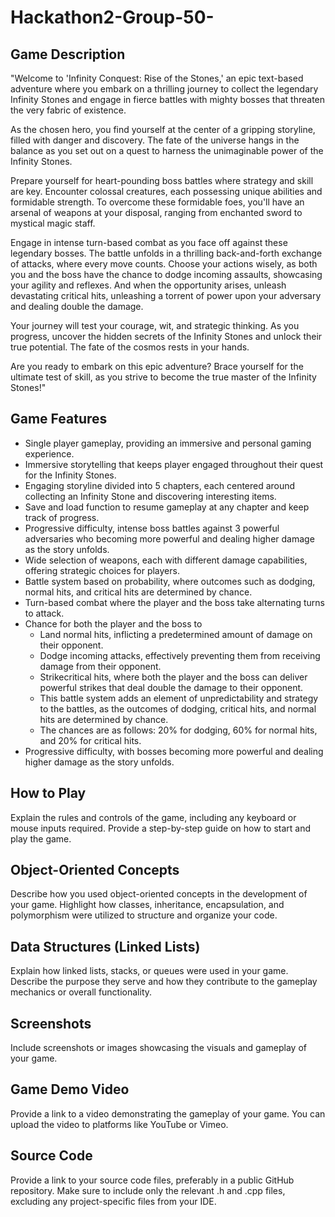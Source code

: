 # Hackathon2-Group-50-

## Game Description
"Welcome to 'Infinity Conquest: Rise of the Stones,' an epic text-based adventure where you embark on a thrilling journey to collect the legendary Infinity Stones and engage in fierce battles with mighty bosses that threaten the very fabric of existence.

As the chosen hero, you find yourself at the center of a gripping storyline, filled with danger and discovery. The fate of the universe hangs in the balance as you set out on a quest to harness the unimaginable power of the Infinity Stones.

Prepare yourself for heart-pounding boss battles where strategy and skill are key. Encounter colossal creatures, each possessing unique abilities and formidable strength. To overcome these formidable foes, you'll have an arsenal of weapons at your disposal, ranging from enchanted sword to mystical magic staff.

Engage in intense turn-based combat as you face off against these legendary bosses. The battle unfolds in a thrilling back-and-forth exchange of attacks, where every move counts. Choose your actions wisely, as both you and the boss have the chance to dodge incoming assaults, showcasing your agility and reflexes. And when the opportunity arises, unleash devastating critical hits, unleashing a torrent of power upon your adversary and dealing double the damage.

Your journey will test your courage, wit, and strategic thinking. As you progress, uncover the hidden secrets of the Infinity Stones and unlock their true potential. The fate of the cosmos rests in your hands.

Are you ready to embark on this epic adventure? Brace yourself for the ultimate test of skill, as you strive to become the true master of the Infinity Stones!"

## Game Features
- Single player gameplay, providing an immersive and personal gaming experience.
- Immersive storytelling that keeps player engaged throughout their quest for the Infinity Stones.
- Engaging storyline divided into 5 chapters, each centered around collecting an Infinity Stone and discovering interesting items.
- Save and load function to resume gameplay at any chapter and keep track of progress.
- Progressive difficulty, intense boss battles against 3 powerful adversaries who becoming more powerful and dealing higher damage as the story unfolds.
- Wide selection of weapons, each with different damage capabilities, offering strategic choices for players.
- Battle system based on probability, where outcomes such as dodging, normal hits, and critical hits are determined by chance.
- Turn-based combat where the player and the boss take alternating turns to attack.
- Chance for both the player and the boss to
  - Land normal hits, inflicting a predetermined amount of damage on their opponent.
  - Dodge incoming attacks, effectively preventing them from receiving damage from their opponent.
  - Strikecritical hits, where both the player and the boss can deliver powerful strikes that deal double the damage to their opponent.
  - This battle system adds an element of unpredictability and strategy to the battles, as the outcomes of dodging, critical hits, and normal hits are determined by chance.
  - The chances are as follows: 20% for dodging, 60% for normal hits, and 20% for critical hits.
- Progressive difficulty, with bosses becoming more powerful and dealing higher damage as the story unfolds.

## How to Play
Explain the rules and controls of the game, including any keyboard or mouse inputs required. Provide a step-by-step guide on how to start and play the game.

## Object-Oriented Concepts
Describe how you used object-oriented concepts in the development of your game. Highlight how classes, inheritance, encapsulation, and polymorphism were utilized to structure and organize your code.

## Data Structures (Linked Lists)
Explain how linked lists, stacks, or queues were used in your game. Describe the purpose they serve and how they contribute to the gameplay mechanics or overall functionality.

## Screenshots
Include screenshots or images showcasing the visuals and gameplay of your game.

## Game Demo Video
Provide a link to a video demonstrating the gameplay of your game. You can upload the video to platforms like YouTube or Vimeo.

## Source Code
Provide a link to your source code files, preferably in a public GitHub repository. Make sure to include only the relevant .h and .cpp files, excluding any project-specific files from your IDE.
